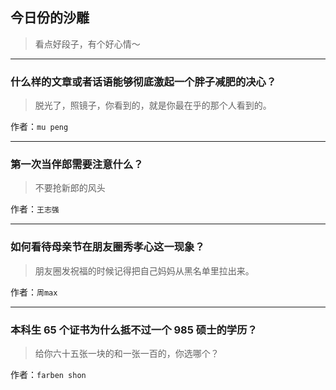 ## 今日份的沙雕

> 看点好段子，有个好心情～


 
---

### 什么样的文章或者话语能够彻底激起一个胖子减肥的决心？

> 脱光了，照镜子，你看到的，就是你最在乎的那个人看到的。


作者：`mu peng`

---

### 第一次当伴郎需要注意什么？

> 不要抢新郎的风头


作者：`王志强`

---

### 如何看待母亲节在朋友圈秀孝心这一现象？

> 朋友圈发祝福的时候记得把自己妈妈从黑名单里拉出来。


作者：`周max`

---

### 本科生 65 个证书为什么抵不过一个 985 硕士的学历？

> 给你六十五张一块的和一张一百的，你选哪个？


作者：`farben shon`